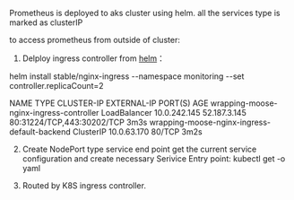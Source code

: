 Prometheus is deployed to aks cluster using helm. all the services type is marked as clusterIP

to access prometheus from outside of cluster:

1. Delploy ingress controller from [helm](https://docs.microsoft.com/en-us/azure/aks/ingress-basic)： 

helm install stable/nginx-ingress --namespace monitoring --set controller.replicaCount=2

NAME                                           TYPE           CLUSTER-IP     EXTERNAL-IP    PORT(S)                      AGE
wrapping-moose-nginx-ingress-controller        LoadBalancer   10.0.242.145   52.187.3.145   80:31224/TCP,443:30202/TCP   3m3s
wrapping-moose-nginx-ingress-default-backend   ClusterIP      10.0.63.170    <none>         80/TCP                       3m2s


2. Create NodePort type service end point 
    get the current service configuration and create necessary Serivice Entry point: kubectl get -o yaml

3. Routed by K8S ingress controller. 

